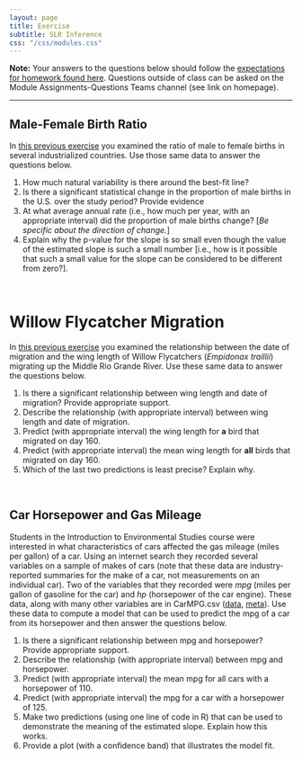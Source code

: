 ```yaml
---
layout: page
title: Exercise
subtitle: SLR Inference
css: "/css/modules.css"
---
```


<div class="alert alert-warning">
  <strong>Note:</strong> Your answers to the questions below should follow the <a href="../resources/hwformat" target="_blank">expectations for homework found here</a>. Questions outside of class can be asked on the Module Assignments-Questions Teams channel (see link on homepage).
</div>

----

## Male-Female Birth Ratio
In [this previous exercise](SLRFoundations_CE1.html#male-female-birth-ratio) you examined the ratio of male to female births in several industrialized countries. Use those same data to answer the questions below.

1. How much natural variability is there around the best-fit line?
1. Is there a significant statistical change in the proportion of male births in the U.S. over the study period? Provide evidence
1. At what average annual rate (i.e., how much per year, with an appropriate interval) did the proportion of male births change? [*Be specific about the direction of change.*]
1. Explain why the p-value for the slope is so small even though the value of the estimated slope is such a small number [i.e., how is it possible that such a small value for the slope can be considered to be different from zero?].

&nbsp;

# Willow Flycatcher Migration
In [this previous exercise](SLRFoundations_CE1.html#willow-flycatcher-migration) you examined the relationship between the date of migration and the wing length of Willow Flycatchers (*Empidonax traillii*) migrating up the Middle Rio Grande River. Use these same data to answer the questions below.

1. Is there a significant relationship between wing length and date of migration? Provide appropriate support.
1. Describe the relationship (with appropriate interval) between wing length and date of migration.
1. Predict (with appropriate interval) the wing length for **a** bird that migrated on day 160.
1. Predict (with appropriate interval) the mean wing length for **all** birds that migrated on day 160.
1. Which of the last two predictions is least precise? Explain why.

&nbsp;

## Car Horsepower and Gas Mileage
Students in the Introduction to Environmental Studies course were interested in what characteristics of cars affected the gas mileage (miles per gallon) of a car. Using an internet search they recorded several variables on a sample of makes of cars (note that these data are industry-reported summaries for the make of a car, not measurements on an individual car). Two of the variables that they recorded were *mpg* (miles per gallon of gasoline for the car) and *hp* (horsepower of the car engine). These data, along with many other variables are in CarMPG.csv ([data](https://raw.githubusercontent.com/droglenc/NCData/master/CarMPG.csv), [meta](https://github.com/droglenc/NCData/blob/master/CarMPG_meta.txt)). Use these data to compute a model that can be used to predict the mpg of a car from its horsepower and then answer the questions below.

1. Is there a significant relationship between mpg and horsepower? Provide appropriate support.
1. Describe the relationship (with appropriate interval) between mpg and horsepower.
1. Predict (with appropriate interval) the mean mpg for all cars with a horsepower of 110.
1. Predict (with appropriate interval) the mpg for a car with a horsepower of 125.
1. Make two predictions (using one line of code in R) that can be used to demonstrate the meaning of the estimated slope. Explain how this works.
1. Provide a plot (with a confidence band) that illustrates the model fit.

